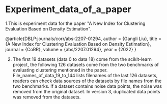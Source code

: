 # Experiment_data_of_a_paper


1.This is experiment data for the paper "A New Index for Clustering Evaluation Based on Density Estimation".

@article{DBLP:journals/corr/abs-2207-01294,
  author    = {Gangli Liu},
  title     = {A New Index for Clustering Evaluation Based on Density Estimation},
  journal   = {CoRR},
  volume    = {abs/2207.01294},
  year      = {2022}
}


2. The first 19 datasets (data 0 to data 18) come from the scikit-learn project, the following 126 datasets come from the two benchmarks of evaluating clustering mentioned in the paper.  
File_names_of_data_19_to_144 lists filenames of the last 126 datasets, readers can check data sources of the datasets by file names from the two benchmarks. If a dataset contains noise data points, the noise was removed from the original dataset. In version 3, duplicated data points was removed from the datasets.


